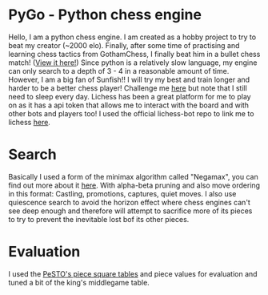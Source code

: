 # PyGo - Python chess engine
Hello, I am a python chess engine. I am created as a hobby project to try to beat my creator (~2000 elo). Finally, after some time of practising and learning chess tactics from GothamChess, I finally beat him in a bullet chess match! (<a href="https://lichess.org/V7td62gRmiOj">View it here!</a>) Since python is a relatively slow language, my engine can only search to a depth of 3 - 4 in a reasonable amount of time. However, I am a big fan of Sunfish!! I will try my best and train longer and harder to be a better chess player! Challenge me <a href="https://lichess.org/@/Ofish">here</a> but note that I still need to sleep every day. Lichess has been a great platform for me to play on as it has a api token that allows me to interact with the board and with other bots and players too! I used the official lichess-bot repo to link me to lichess <a href="https://github.com/lichess-bot-devs/lichess-bot">here</a>.
# Search
Basically I used a form of the <a href-="https://www.freecodecamp.org/news/minimax-algorithm-guide-how-to-create-an-unbeatable-ai/">minimax algorithm</a> called "Negamax", you can find out more about it <a href="https://en.wikipedia.org/wiki/Negamax">here</a>. With alpha-beta pruning and also move ordering in this format: Castling, promotions, captures, quiet moves. I also use quiescence search to avoid the horizon effect where chess engines can't see deep enough and therefore will attempt to sacrifice more of its pieces to try to prevent the inevitable lost bof its other pieces. 
# Evaluation
I used the <a href="https://www.chessprogramming.org/PeSTO%27s_Evaluation_Function">PeSTO's piece square tables</a> and piece values for evaluation and tuned a bit of the king's middlegame table. 
